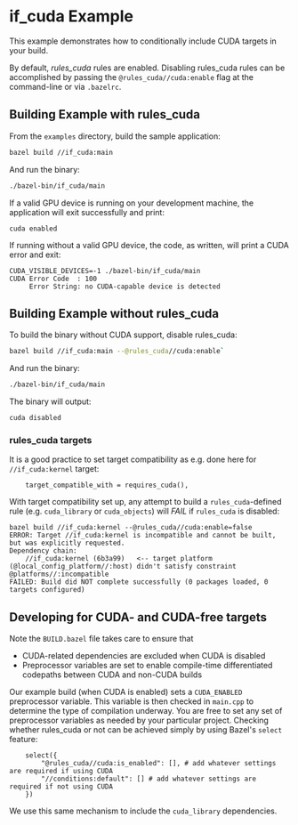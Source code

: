# if_cuda Example

This example demonstrates how to conditionally include CUDA targets in your build.

By default, _rules_cuda_ rules are enabled. Disabling rules_cuda rules can be accomplished by passing the `@rules_cuda//cuda:enable`
flag at the command-line or via `.bazelrc`.

## Building Example with rules_cuda

From the `examples` directory, build the sample application:

```bash
bazel build //if_cuda:main
```

And run the binary:

```bash
./bazel-bin/if_cuda/main
```

If a valid GPU device is running on your development machine, the application will exit successfully and print:

```
cuda enabled
```

If running without a valid GPU device, the code, as written, will print a CUDA error and exit:

```
CUDA_VISIBLE_DEVICES=-1 ./bazel-bin/if_cuda/main
CUDA Error Code  : 100
     Error String: no CUDA-capable device is detected
```

## Building Example without rules_cuda

To build the binary without CUDA support, disable rules_cuda:

```bash
bazel build //if_cuda:main --@rules_cuda//cuda:enable`
```

And run the binary:

```bash
./bazel-bin/if_cuda/main
```

The binary will output:

```
cuda disabled
```

### rules_cuda targets

It is a good practice to set target compatibility as e.g. done here for `//if_cuda:kernel` target:

```
    target_compatible_with = requires_cuda(),
```

With target compatibility set up, any attempt to build a `rules_cuda`-defined rule (e.g. `cuda_library` or `cuda_objects`) will _FAIL_ if `rules_cuda` is disabled:

```
bazel build //if_cuda:kernel --@rules_cuda//cuda:enable=false
ERROR: Target //if_cuda:kernel is incompatible and cannot be built, but was explicitly requested.
Dependency chain:
    //if_cuda:kernel (6b3a99)   <-- target platform (@local_config_platform//:host) didn't satisfy constraint @platforms//:incompatible
FAILED: Build did NOT complete successfully (0 packages loaded, 0 targets configured)
```

## Developing for CUDA- and CUDA-free targets

Note the `BUILD.bazel` file takes care to ensure that

- CUDA-related dependencies are excluded when CUDA is disabled
- Preprocessor variables are set to enable compile-time differentiated codepaths between CUDA and non-CUDA builds

Our example build (when CUDA is enabled) sets a `CUDA_ENABLED` preprocessor variable. This variable is then checked in `main.cpp` to determine
the type of compilation underway. You are free to set any set of preprocessor variables as needed by your particular project. Checking whether
rules_cuda or not can be achieved simply by using Bazel's `select` feature:

```
    select({
        "@rules_cuda//cuda:is_enabled": [], # add whatever settings are required if using CUDA
        "//conditions:default": [] # add whatever settings are required if not using CUDA
    })
```

We use this same mechanism to include the `cuda_library` dependencies.
